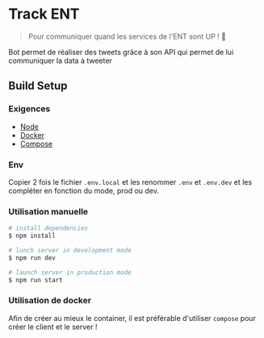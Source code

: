 # Track ENT

> Pour communiquer quand les services de l'ENT sont UP ! 👀

Bot permet de réaliser des tweets grâce à son API qui permet de lui communiquer la data à tweeter

## Build Setup

### Exigences

- [Node](https://nodejs.org/)
- [Docker](https://www.docker.com/)
- [Compose](https://docs.docker.com/compose/)

### Env

Copier 2 fois le fichier `.env.local` et les renommer `.env` et `.env.dev` et les compléter en fonction du mode, prod ou dev.

### Utilisation manuelle

```bash
# install dependencies
$ npm install

# lunch server in development mode
$ npm run dev

# launch server in production mode
$ npm run start
```

### Utilisation de docker

Afin de créer au mieux le container, il est préférable d'utiliser `compose` pour créer le client et le server !
